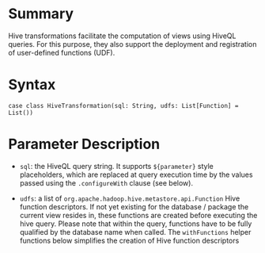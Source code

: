 # Summary
Hive transformations facilitate the computation of views using HiveQL queries. For this purpose, they also support the deployment and registration of user-defined functions (UDF).

# Syntax
    case class HiveTransformation(sql: String, udfs: List[Function] = List())

# Parameter Description
* `sql`: the HiveQL query string. It supports `${parameter}` style placeholders, which are replaced at query execution time by the values passed using the `.configureWith` clause (see below).

* `udfs`: a list of `org.apache.hadoop.hive.metastore.api.Function` Hive function descriptors. If not yet existing for the database / package the current view resides in, these functions are created before executing the hive query. Please note that within the query, functions have to be fully qualified by the database name when called. The `withFunctions` helper functions below simplifies the creation of Hive function descriptors